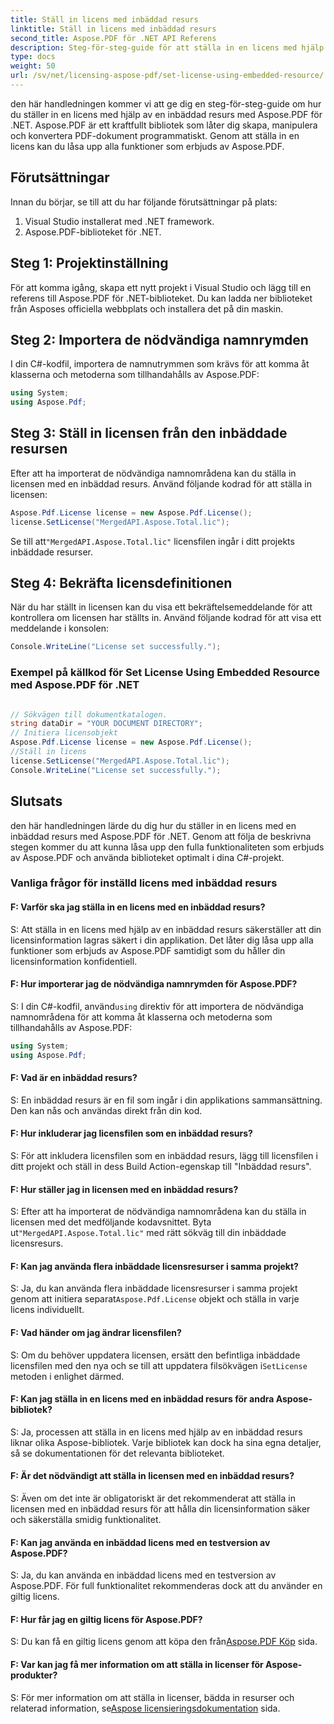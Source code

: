 ```yaml
---
title: Ställ in licens med inbäddad resurs
linktitle: Ställ in licens med inbäddad resurs
second_title: Aspose.PDF för .NET API Referens
description: Steg-för-steg-guide för att ställa in en licens med hjälp av en inbäddad resurs med Aspose.PDF för .NET. Lås upp alla funktioner.
type: docs
weight: 50
url: /sv/net/licensing-aspose-pdf/set-license-using-embedded-resource/
---
```

den här handledningen kommer vi att ge dig en steg-för-steg-guide om hur du ställer in en licens med hjälp av en inbäddad resurs med Aspose.PDF för .NET. Aspose.PDF är ett kraftfullt bibliotek som låter dig skapa, manipulera och konvertera PDF-dokument programmatiskt. Genom att ställa in en licens kan du låsa upp alla funktioner som erbjuds av Aspose.PDF.

## Förutsättningar

Innan du börjar, se till att du har följande förutsättningar på plats:

1. Visual Studio installerat med .NET framework.
2. Aspose.PDF-biblioteket för .NET.

## Steg 1: Projektinställning

För att komma igång, skapa ett nytt projekt i Visual Studio och lägg till en referens till Aspose.PDF för .NET-biblioteket. Du kan ladda ner biblioteket från Asposes officiella webbplats och installera det på din maskin.

## Steg 2: Importera de nödvändiga namnrymden

I din C#-kodfil, importera de namnutrymmen som krävs för att komma åt klasserna och metoderna som tillhandahålls av Aspose.PDF:

```csharp
using System;
using Aspose.Pdf;
```

## Steg 3: Ställ in licensen från den inbäddade resursen

Efter att ha importerat de nödvändiga namnområdena kan du ställa in licensen med en inbäddad resurs. Använd följande kodrad för att ställa in licensen:

```csharp
Aspose.Pdf.License license = new Aspose.Pdf.License();
license.SetLicense("MergedAPI.Aspose.Total.lic");
```

 Se till att`"MergedAPI.Aspose.Total.lic"` licensfilen ingår i ditt projekts inbäddade resurser.

## Steg 4: Bekräfta licensdefinitionen

När du har ställt in licensen kan du visa ett bekräftelsemeddelande för att kontrollera om licensen har ställts in. Använd följande kodrad för att visa ett meddelande i konsolen:

```csharp
Console.WriteLine("License set successfully.");
```


### Exempel på källkod för Set License Using Embedded Resource med Aspose.PDF för .NET
 
```csharp

// Sökvägen till dokumentkatalogen.
string dataDir = "YOUR DOCUMENT DIRECTORY";
// Initiera licensobjekt
Aspose.Pdf.License license = new Aspose.Pdf.License();
//Ställ in licens
license.SetLicense("MergedAPI.Aspose.Total.lic");
Console.WriteLine("License set successfully.");

```

## Slutsats

den här handledningen lärde du dig hur du ställer in en licens med en inbäddad resurs med Aspose.PDF för .NET. Genom att följa de beskrivna stegen kommer du att kunna låsa upp den fulla funktionaliteten som erbjuds av Aspose.PDF och använda biblioteket optimalt i dina C#-projekt.

### Vanliga frågor för inställd licens med inbäddad resurs

#### F: Varför ska jag ställa in en licens med en inbäddad resurs?

S: Att ställa in en licens med hjälp av en inbäddad resurs säkerställer att din licensinformation lagras säkert i din applikation. Det låter dig låsa upp alla funktioner som erbjuds av Aspose.PDF samtidigt som du håller din licensinformation konfidentiell.

#### F: Hur importerar jag de nödvändiga namnrymden för Aspose.PDF?

 S: I din C#-kodfil, använd`using` direktiv för att importera de nödvändiga namnområdena för att komma åt klasserna och metoderna som tillhandahålls av Aspose.PDF:
```csharp
using System;
using Aspose.Pdf;
```

#### F: Vad är en inbäddad resurs?

S: En inbäddad resurs är en fil som ingår i din applikations sammansättning. Den kan nås och användas direkt från din kod.

#### F: Hur inkluderar jag licensfilen som en inbäddad resurs?

S: För att inkludera licensfilen som en inbäddad resurs, lägg till licensfilen i ditt projekt och ställ in dess Build Action-egenskap till "Inbäddad resurs".

#### F: Hur ställer jag in licensen med en inbäddad resurs?

 S: Efter att ha importerat de nödvändiga namnområdena kan du ställa in licensen med det medföljande kodavsnittet. Byta ut`"MergedAPI.Aspose.Total.lic"` med rätt sökväg till din inbäddade licensresurs.

#### F: Kan jag använda flera inbäddade licensresurser i samma projekt?

 S: Ja, du kan använda flera inbäddade licensresurser i samma projekt genom att initiera separat`Aspose.Pdf.License` objekt och ställa in varje licens individuellt.

#### F: Vad händer om jag ändrar licensfilen?

 S: Om du behöver uppdatera licensen, ersätt den befintliga inbäddade licensfilen med den nya och se till att uppdatera filsökvägen i`SetLicense` metoden i enlighet därmed.

#### F: Kan jag ställa in en licens med en inbäddad resurs för andra Aspose-bibliotek?

S: Ja, processen att ställa in en licens med hjälp av en inbäddad resurs liknar olika Aspose-bibliotek. Varje bibliotek kan dock ha sina egna detaljer, så se dokumentationen för det relevanta biblioteket.

#### F: Är det nödvändigt att ställa in licensen med en inbäddad resurs?

S: Även om det inte är obligatoriskt är det rekommenderat att ställa in licensen med en inbäddad resurs för att hålla din licensinformation säker och säkerställa smidig funktionalitet.

#### F: Kan jag använda en inbäddad licens med en testversion av Aspose.PDF?

S: Ja, du kan använda en inbäddad licens med en testversion av Aspose.PDF. För full funktionalitet rekommenderas dock att du använder en giltig licens.

#### F: Hur får jag en giltig licens för Aspose.PDF?

 S: Du kan få en giltig licens genom att köpa den från[Aspose.PDF Köp](https://purchase.aspose.com/pricing/pdf/net) sida.

#### F: Var kan jag få mer information om att ställa in licenser för Aspose-produkter?

S: För mer information om att ställa in licenser, bädda in resurser och relaterad information, se[Aspose licensieringsdokumentation](https://docs.aspose.com/pdf/net/licensing/) sida.